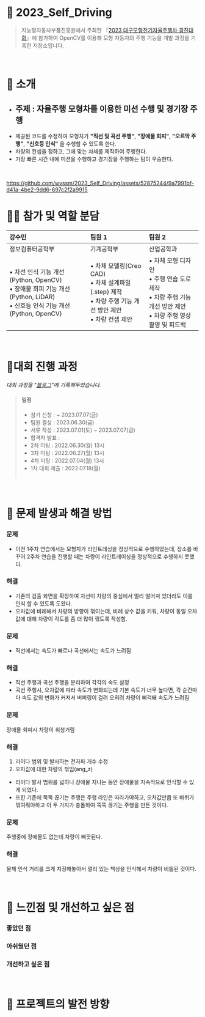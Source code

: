 # 🚗 2023_Self_Driving

> 지능형자동차부품진흥원에서 주최한 『[2023 대구모형전기자율주행차 경진대회](http://www.kiapi.or.kr/pages/board/view.php?board_sid=1&data_sid=723&page_num=2&skey=&sval=)』에 참가하여 OpenCV를 이용해 모형 자동차의 주행 기능을 개발 과정을 기록한 저장소입니다.
<br/>

# 👐 소개
- ## 주제 : 자율주행 모형차를 이용한 미션 수행 및 경기장 주행
-  제공된 코드를 수정하여 모형차가 **"직선 및 곡선 주행"**, **"장애물 회피"**, **"오르막 주행"**, **"신호등 인식"** 을 수행할 수 있도록 한다.
- 차량의 컨셉을 정하고, 그에 맞는 차체를 제작하여 주행한다.
- 가장 빠른 시간 내에 미션을 수행하고 경기장을 주행하는 팀이 우승한다.

<br/>

https://github.com/wvssm/2023_Self_Driving/assets/52875244/9a7991bf-d41a-4be2-9dd6-697c2f2a9915



# 🧑‍💻 참가 및 역할 분담
|강수민|팀원 1|팀원 2|
|:-----|:-----|:-----|
|정보컴퓨터공학부|기계공학부|산업공학과|
|• 차선 인식 기능 개선 (Python, OpenCV)<br>• 장애물 회피 기능 개선 (Python, LiDAR)<br>• 신호등 인식 기능 개선 (Python, OpenCV)<br>| • 차체 모델링(Creo CAD)<br> • 차체 설계파일(.step) 제작<br> • 차량 주행 기능 개선 방안 제안<br> • 차량 컨셉 제안<br>| • 차체 모형 디자인<br> • 주행 연습 도로 제작<br> • 차량 주행 기능 개선 방안 제안<br> • 차량 주행 영상 촬영 및 피드백<br>|
<br/>

# 🚩대회 진행 과정
_대회 과정을 "[블로그](https://wvssm.tistory.com/category/%F0%9F%93%81Project/2023%20%EB%8C%80%EA%B5%AC%EB%AA%A8%ED%98%95%EC%A0%84%EA%B8%B0%EC%9E%90%EC%9C%A8%EC%A3%BC%ED%96%89%EC%B0%A8%EA%B2%BD%EC%A7%84%EB%8C%80%ED%9A%8C)"에 기록해두었습니다._
> #### 일정 
> - 참가 신청 : ~ 2023.07.07(금)
> - 팀원 결성 : 2023.06.30(금)
> - 서류 작성 : 2023.07.01(토) ~ 2023.07.07(금)
> - 합격자 발표 : 
> - 2차 미팅 : 2022.06.30(월) 13시
> - 3차 미팅 : 2022.06.27(월) 13시
> - 4차 미팅 : 2022.07.04(월) 13시
> - 1차 대회 제출 : 2022.07.18(월) <br><br>
<br/>


# 🚨 문제 발생과 해결 방법
### 문제
- 이전 1주차 연습에서는 모형차가 라인트레싱을 정상적으로 수행하였는데, 장소를 바꾸어 2주차 연습을 진행할 때는 차량이 라인트레이싱을 정상적으로 수행하지 못했다.
### 해결
- 기존의 검출 화면을 확장하여 차선이 차량의 중심에서 멀리 떨어져 있더라도 이를 인식 할 수 있도록 도왔다.
- 오차값에 비례해서 차량의 방향이 꺾이는데, 비례 상수 값을 키워, 차량이 동일 오차값에 대해 차량이 각도를 좀 더 많이 꺾도록 작성함. 
  
### 문제
- 직선에서는 속도가 빠르나 곡선에서는 속도가 느려짐
### 해결
- 직선 주행과 곡선 주행을 분리하여 각각의 속도 설정
- 곡선 주행시, 오차값에 따라 속도가 변화되는데 기본 속도가 너무 높다면, 각 순간마다 속도 값의 변화가 커져서 버퍼링이 걸려 오히려 차량이 삐걱돼 속도가 느려짐


### 문제
장애물 회피시 차량이 휘청거림
### 해결
1) 라이다 범위 및 발사하는 전자파 개수 수정
2) 오차값에 대한 차량의 꺾임(ang_z)
- 라이다 발사 범위를 넓히니 장애물 지나는 동안 장애물을 지속적으로 인식할 수 있게 되었다.
- 또한 기존에 뚝뚝 끊기는 주행은 주행 라인은 따라가야하고, 오차값만큼 또 바퀴가 꺾여줘야하고 이 두 가지가 충돌하여 뚝뚝 끊기는 주행을 만든 것이다.

### 문제
주행중에 장애물도 없는데 차량이 삐끗된다.

### 해결
물체 인식 거리를 크게 지정해놓아서 멀리 있는 책상을 인식해서 차량이 비틀된 것이다.



<br/>


# 🤔 느낀점 및 개선하고 싶은 점
### 좋았던 점
### 아쉬웠던 점
### 개선하고 싶은 점
<br/>

# 🎯 프로젝트의 발전 방향
<br/>
